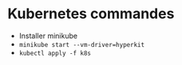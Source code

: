 # Kubernetes commandes

* Installer minikube
* `minikube start --vm-driver=hyperkit`
* `kubectl apply -f k8s`
